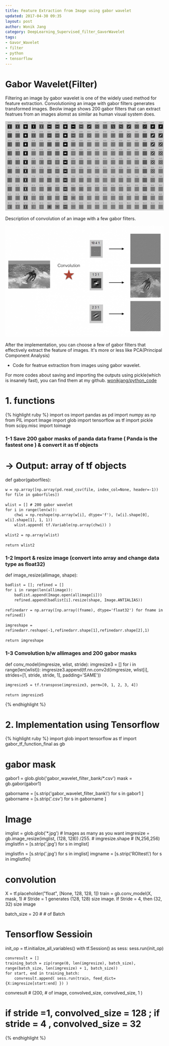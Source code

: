 ```yaml
---
title: Feature Extraction from Image using gabor wavelet
updated: 2017-04-30 09:35
layout: post
author: Wonik Jang 
category: DeepLearning_Supervised_filter_GavorWavelet
tags: 
- Gavor_Wavelet
- filter
- python
- tensorflow 
---
```



# **Gabor Wavelet(Filter)**

Filtering an image by gabor wavelet is one of the widely used method for feature extraction. Convolutioning an image with gabor filters generates transformed images. Beolw image shows 200 gabor filters that can extract featrues from an images alomst as similar as human visual system does.

![gabor](/result_images/gabor_wavelet.jpg  "gabor")

Description of convolution of an image with a few gabor filters. 

![surfing_gabor](/result_images/surfing_gabor_resized.png  "surfing_gabor")

After the implementation, you can choose a few of gabor filters that effectively extract the feature of images. It's more or less like PCA(Principal Component Analysis)

* Code for featrue extraction from images using gabor wavelet.

For more codes about saving and importing the outputs using pickle(which is insanely fast), you can find them at my github. 
[wonikjang/python_code](https://github.com/wonikjang/python_code)


# 1. functions 

{% highlight ruby %}
import os
import pandas as pd
import numpy as np
from PIL import Image
import glob
import tensorflow as tf
import pickle
from scipy.misc import toimage

### 1-1 Save 200 gabor masks of panda data frame ( Panda is the fastest one ) & convert it as tf objects
# -> Output: array of tf objects


def gabor(gaborfiles):

    w = np.array([np.array(pd.read_csv(file, index_col=None, header=-1)) for file in gaborfiles])

    wlist = [] # 200 gabor wavelet
    for i in range(len(w)):
        chwi = np.reshape(np.array(w[i], dtype='f'), (w[i].shape[0], w[i].shape[1], 1, 1))
        wlist.append( tf.Variable(np.array(chwi)) )

    wlist2 = np.array(wlist)

    return wlist2


### 1-2 Import & resize image  (convert into array and change data type as float32)
def image_resize(allimage, shape):

    badlist = []; refined = []
    for i in range(len(allimage)):
        badlist.append(Image.open(allimage[i]))
        refined.append(badlist[i].resize(shape, Image.ANTIALIAS))

    refinedarr = np.array([np.array((fname), dtype='float32') for fname in refined])

    imgreshape = refinedarr.reshape(-1,refinedarr.shape[1],refinedarr.shape[2],1)

    return imgreshape


### 1-3 Convolution b/w allimages and 200 gabor masks

def conv_model(imgresize, wlist, stride):
    imgresize3 = []
    for i in range(len(wlist)):
        imgresize3.append(tf.nn.conv2d(imgresize, wlist[i],
                                       strides=[1, stride, stride, 1], padding='SAME'))

    imgresize5 = tf.transpose(imgresize3, perm=[0, 1, 2, 3, 4])

    return imgresize5



{% endhighlight %}

# 2. Implementation using Tensorflow 

{% highlight ruby %}
import glob
import tensorflow as tf
import gabor_tf_function_final as gb


# gabor mask
gabor1 = glob.glob('gabor_wavelet_filter_bank/*.csv')
mask = gb.gabor(gabor1)

gaborname = [s.strip('gabor_wavelet_filter_bank\\') for s in gabor1 ]
gaborname = [s.strip('.csv') for s in gaborname ]

# Image
imglist = glob.glob('*.jpg') # Images as many as you want 
imgresize = gb.image_resize(imglist, (128, 128)) /255. # imgresize.shape # (N,256,256)
imglistfin = [s.strip('.jpg') for s in imglist]


imglistfin = [s.strip('.jpg') for s in imglist]
imgname = [s.strip('ROItest\\') for s in imglistfin]


# convolution
X = tf.placeholder("float", [None, 128, 128, 1])
train = gb.conv_model(X, mask, 1) # Stride = 1 generates (128, 128) size image. If Stride = 4, then (32, 32) size image 

batch_size = 20 # # of Batch 

# Tensorflow Sessioin

init_op = tf.initialize_all_variables()
with tf.Session() as sess:
    sess.run(init_op)

    convresult = []
    training_batch = zip(range(0, len(imgresize), batch_size), range(batch_size, len(imgresize) + 1, batch_size))
    for start, end in training_batch:
        convresult.append( sess.run(train, feed_dict={X:imgresize[start:end] }) )

convresult # (200, # of image, convolved_size, convolved_size, 1 ) 
# if stride =1, convolved_size = 128 ; if stride = 4 , convolved_size = 32

{% endhighlight %}

